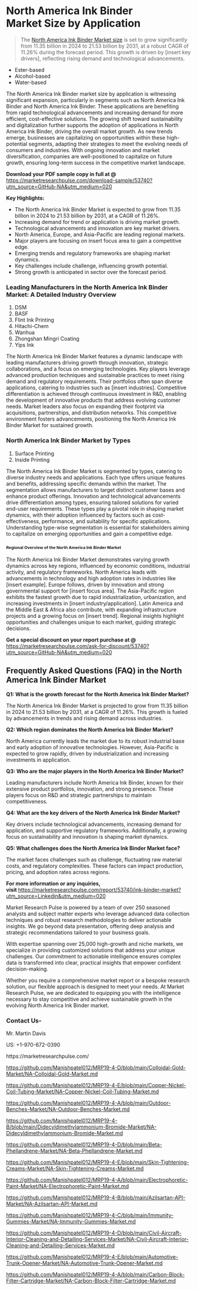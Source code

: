 <h1>North America Ink Binder Market&nbsp;Size by Application</h1><blockquote><p>The <a href="https://marketresearchpulse.com/download-sample/53740?utm_source=GitHub-NA&amp;utm_medium=020">North America Ink Binder Market size</a> is set to grow significantly from 11.35 billion in 2024 to 21.53 billion by 2031, at a robust CAGR of 11.26% during the forecast period. This growth is driven by [insert key drivers], reflecting rising demand and technological advancements.</p></blockquote><ul><li>Ester-based<li> Alcohol-based<li> Water-based</li></ul><p>The North America Ink Binder market size by application is witnessing significant expansion, particularly in segments such as North America Ink Binder and North America Ink Binder. These applications are benefiting from rapid technological advancements and increasing demand for more efficient, cost-effective solutions. The growing shift toward sustainability and digitalization further supports the adoption of applications in North America Ink Binder, driving the overall market growth. As new trends emerge, businesses are capitalizing on opportunities within these high-potential segments, adapting their strategies to meet the evolving needs of consumers and industries. With ongoing innovation and market diversification, companies are well-positioned to capitalize on future growth, ensuring long-term success in the competitive market landscape.</p><p><strong>Download your PDF sample copy in full at @ </strong><a href="https://marketresearchpulse.com/download-sample/53740?utm_source=GitHub-NA&amp;utm_medium=020">https://marketresearchpulse.com/download-sample/53740?utm_source=GitHub-NA&amp;utm_medium=020</a></p><p><strong>Key Highlights: </strong></p><ul><li>The North America Ink Binder Market is expected to grow from 11.35 billion in 2024 to 21.53 billion by 2031, at a CAGR of 11.26%.</li><li>Increasing demand for trend or application is driving market growth.</li><li>Technological advancements and innovation are key market drivers.</li><li>North America, Europe, and Asia-Pacific are leading regional markets.</li><li>Major players are focusing on insert focus area to gain a competitive edge.</li><li>Emerging trends and regulatory frameworks are shaping market dynamics.</li><li>Key challenges include challenge, influencing growth potential.</li><li>Strong growth is anticipated in sector over the forecast period.</li></ul><h3>Leading Manufacturers in the North America Ink Binder Market: A Detailed Industry Overview</h3><ol><li>DSM</li><li>BASF</li><li>Flint Ink Printing</li><li>Hitachi-Chem</li><li>Wanhua</li><li>Zhongshan Mingri Coating</li><li>Yips Ink</li></ol><div class="flex max-w-full flex-col flex-grow"><div class="min-h-8 text-message flex w-full flex-col items-end gap-2 whitespace-normal break-words [.text-message+&amp;]:mt-5" dir="auto" data-message-author-role="assistant" data-message-id="fd8432e4-4910-450d-b182-61b7bfb0a01f" data-message-model-slug="gpt-4o"><div class="flex w-full flex-col gap-1 empty:hidden first:pt-[3px]"><div class="markdown prose w-full break-words dark:prose-invert light"><p>The North America Ink Binder Market features a dynamic landscape with leading manufacturers driving growth through innovation, strategic collaborations, and a focus on emerging technologies. Key players leverage advanced production techniques and sustainable practices to meet rising demand and regulatory requirements. Their portfolios often span diverse applications, catering to industries such as [insert industries]. Competitive differentiation is achieved through continuous investment in R&amp;D, enabling the development of innovative products that address evolving customer needs. Market leaders also focus on expanding their footprint via acquisitions, partnerships, and distribution networks. This competitive environment fosters advancements, positioning the North America Ink Binder Market for sustained growth.</p></div></div></div></div><h3>North America Ink Binder Market by Types</h3><ol><li>Surface Printing<li> Inside Printing</li></ol><div class="flex max-w-full flex-col flex-grow"><div class="min-h-8 text-message flex w-full flex-col items-end gap-2 whitespace-normal break-words [.text-message+&amp;]:mt-5" dir="auto" data-message-author-role="assistant" data-message-id="084470be-0bb7-4664-bddf-5156b4f41249" data-message-model-slug="gpt-4o-mini"><div class="flex w-full flex-col gap-1 empty:hidden first:pt-[3px]"><div class="markdown prose w-full break-words dark:prose-invert light"><p>The North America Ink Binder Market is segmented by types, catering to diverse industry needs and applications. Each type offers unique features and benefits, addressing specific demands within the market. The segmentation allows manufacturers to target distinct customer bases and enhance product offerings. Innovation and technological advancements drive differentiation among types, ensuring tailored solutions for varied end-user requirements. These types play a pivotal role in shaping market dynamics, with their adoption influenced by factors such as cost-effectiveness, performance, and suitability for specific applications. Understanding type-wise segmentation is essential for stakeholders aiming to capitalize on emerging opportunities and gain a competitive edge.</p></div></div></div></div><h3><span style="font-size: 11px;">Regional Overview of the North America Ink Binder Market</span></h3><div class="flex max-w-full flex-col flex-grow"><div class="min-h-8 text-message flex w-full flex-col items-end gap-2 whitespace-normal break-words [.text-message+&amp;]:mt-5" dir="auto" data-message-author-role="assistant" data-message-id="e9038762-ce64-4e30-91c9-9bd413514231" data-message-model-slug="gpt-4o-mini"><div class="flex w-full flex-col gap-1 empty:hidden first:pt-[3px]"><div class="markdown prose w-full break-words dark:prose-invert light"><p>The North America Ink Binder Market demonstrates varying growth dynamics across key regions, influenced by economic conditions, industrial activity, and regulatory frameworks. North America leads with advancements in technology and high adoption rates in industries like [insert example]. Europe follows, driven by innovation and strong governmental support for [insert focus area]. The Asia-Pacific region exhibits the fastest growth due to rapid industrialization, urbanization, and increasing investments in [insert industry/application]. Latin America and the Middle East &amp; Africa also contribute, with expanding infrastructure projects and a growing focus on [insert trend]. Regional insights highlight opportunities and challenges unique to each market, guiding strategic decisions.</p></div></div></div></div><p><strong>Get a special discount on your report purchase at @ </strong><a href="https://marketresearchpulse.com/ask-for-discount/53740?utm_source=GitHub-NA&amp;utm_medium=020">https://marketresearchpulse.com/ask-for-discount/53740?utm_source=GitHub-NA&amp;utm_medium=020</a></p><h2>Frequently Asked Questions (FAQ) in the North America Ink Binder Market</h2><p><strong>Q1: What is the growth forecast for the North America Ink Binder Market?</strong></p><p>The North America Ink Binder Market is projected to grow from 11.35 billion in 2024 to 21.53 billion by 2031, at a CAGR of 11.26%. This growth is fueled by advancements in trends and rising demand across industries.</p><p><strong>Q2: Which region dominates the North America Ink Binder Market?</strong></p><p>North America currently leads the market due to its robust industrial base and early adoption of innovative technologies. However, Asia-Pacific is expected to grow rapidly, driven by industrialization and increasing investments in application.</p><p><strong>Q3: Who are the major players in the North America Ink Binder Market?</strong></p><p>Leading manufacturers include North America Ink Binder, known for their extensive product portfolios, innovation, and strong presence. These players focus on R&amp;D and strategic partnerships to maintain competitiveness.</p><p><strong>Q4: What are the key drivers of the North America Ink Binder Market?</strong></p><p>Key drivers include technological advancements, increasing demand for application, and supportive regulatory frameworks. Additionally, a growing focus on sustainability and innovation is shaping market dynamics.</p><p><strong>Q5: What challenges does the North America Ink Binder Market face?</strong></p><p>The market faces challenges such as challenge, fluctuating raw material costs, and regulatory complexities. These factors can impact production, pricing, and adoption rates across regions.</p><p><strong>For more information or any inquiries, visit&nbsp;</strong><a href="https://marketresearchpulse.com/report/53740/ink-binder-market?utm_source=Linkedin&utm_medium=020">https://marketresearchpulse.com/report/53740/ink-binder-market?utm_source=Linkedin&utm_medium=020</a></p><p>Market Research Pulse is powered by a team of over 250 seasoned analysts and subject matter experts who leverage advanced data collection techniques and robust research methodologies to deliver actionable insights. We go beyond data presentation, offering deep analysis and strategic recommendations tailored to your business goals.</p><p>With expertise spanning over 25,000 high-growth and niche markets, we specialize in providing customized solutions that address your unique challenges. Our commitment to actionable intelligence ensures complex data is transformed into clear, practical insights that empower confident decision-making.</p><p>Whether you require a comprehensive market report or a bespoke research solution, our flexible approach is designed to meet your needs. At Market Research Pulse, we are dedicated to equipping you with the intelligence necessary to stay competitive and achieve sustainable growth in the evolving North America Ink Binder market.</p><h3><strong>Contact Us-</strong></h3><p>Mr. Martin Davis</p><p>US: +1-970-672-0390</p><p>https://marketresearchpulse.com/</p><p><a href="https://github.com/Manishpatel012/MRP19-4-D/blob/main/Colloidal-Gold-Market/NA-Colloidal-Gold-Market.md">https://github.com/Manishpatel012/MRP19-4-D/blob/main/Colloidal-Gold-Market/NA-Colloidal-Gold-Market.md</a></p><p><a href="https://github.com/Manishpatel012/MRP19-4-E/blob/main/Copper-Nickel-Coil-Tubing-Market/NA-Copper-Nickel-Coil-Tubing-Market.md">https://github.com/Manishpatel012/MRP19-4-E/blob/main/Copper-Nickel-Coil-Tubing-Market/NA-Copper-Nickel-Coil-Tubing-Market.md</a></p><p><a href="https://github.com/Manishpatel012/MRP19-4-A/blob/main/Outdoor-Benches-Market/NA-Outdoor-Benches-Market.md">https://github.com/Manishpatel012/MRP19-4-A/blob/main/Outdoor-Benches-Market/NA-Outdoor-Benches-Market.md</a></p><p><a href="https://github.com/Manishpatel012/MRP19-4-B/blob/main/Didecyldimethylammonium-Bromide-Market/NA-Didecyldimethylammonium-Bromide-Market.md">https://github.com/Manishpatel012/MRP19-4-B/blob/main/Didecyldimethylammonium-Bromide-Market/NA-Didecyldimethylammonium-Bromide-Market.md</a></p><p><a href="https://github.com/Manishpatel012/MRP19-4-D/blob/main/Beta-Phellandrene-Market/NA-Beta-Phellandrene-Market.md">https://github.com/Manishpatel012/MRP19-4-D/blob/main/Beta-Phellandrene-Market/NA-Beta-Phellandrene-Market.md</a></p><p><a href="https://github.com/Manishpatel012/MRP19-4-E/blob/main/Skin-Tightening-Creams-Market/NA-Skin-Tightening-Creams-Market.md">https://github.com/Manishpatel012/MRP19-4-E/blob/main/Skin-Tightening-Creams-Market/NA-Skin-Tightening-Creams-Market.md</a></p><p><a href="https://github.com/Manishpatel012/MRP19-4-A/blob/main/Electrophoretic-Paint-Market/NA-Electrophoretic-Paint-Market.md">https://github.com/Manishpatel012/MRP19-4-A/blob/main/Electrophoretic-Paint-Market/NA-Electrophoretic-Paint-Market.md</a></p><p><a href="https://github.com/Manishpatel012/MRP19-4-B/blob/main/Azilsartan-API-Market/NA-Azilsartan-API-Market.md">https://github.com/Manishpatel012/MRP19-4-B/blob/main/Azilsartan-API-Market/NA-Azilsartan-API-Market.md</a></p><p><a href="https://github.com/Manishpatel012/MRP19-4-C/blob/main/Immunity-Gummies-Market/NA-Immunity-Gummies-Market.md">https://github.com/Manishpatel012/MRP19-4-C/blob/main/Immunity-Gummies-Market/NA-Immunity-Gummies-Market.md</a></p><p><a href="https://github.com/Manishpatel012/MRP19-4-D/blob/main/Civil-Aircraft-Interior-Cleaning-and-Detailing-Services-Market/NA-Civil-Aircraft-Interior-Cleaning-and-Detailing-Services-Market.md">https://github.com/Manishpatel012/MRP19-4-D/blob/main/Civil-Aircraft-Interior-Cleaning-and-Detailing-Services-Market/NA-Civil-Aircraft-Interior-Cleaning-and-Detailing-Services-Market.md</a></p><p><a href="https://github.com/Manishpatel012/MRP19-4-E/blob/main/Automotive-Trunk-Opener-Market/NA-Automotive-Trunk-Opener-Market.md">https://github.com/Manishpatel012/MRP19-4-E/blob/main/Automotive-Trunk-Opener-Market/NA-Automotive-Trunk-Opener-Market.md</a></p><p><a href="https://github.com/Manishpatel012/MRP19-4-A/blob/main/Carbon-Block-Filter-Cartridge-Market/NA-Carbon-Block-Filter-Cartridge-Market.md">https://github.com/Manishpatel012/MRP19-4-A/blob/main/Carbon-Block-Filter-Cartridge-Market/NA-Carbon-Block-Filter-Cartridge-Market.md</a></p>
